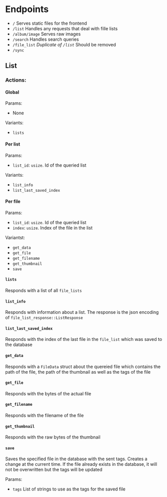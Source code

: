 # Endpoints

- `/` Serves static files for the frontend
- `/list` Handles any requests that deal with fille lists
- `/album/image` Serves raw images
- `/search` Handles search queries
- `/file_list` *Duplicate of `/list`* Should be removed
- `/sync`

## List

### Actions:

#### Global
Params:
- None

Variants:
- `lists`

#### Per list
Params:
- `list_id`: `usize`. Id of the queried list

Variants:
- `list_info`
- `list_last_saved_index`

#### Per file
Params:
- `list_id`: `usize`. Id of the queried list
- `index`: `usize`. Index of the file in the list

Variantst:
- `get_data`
- `get_file`
- `get_filename`
- `get_thumbnail`
- `save`


#### `lists`

Responds with a list of all `file_lists`

#### `list_info`

Responds with information about a list. The response is the json encoding of
`file_list_response::ListResponse`

#### `list_last_saved_index`

Responds with the index of the last file in the `file_list` which was saved
to the database

#### `get_data`

Responds with a `FileData` struct about the quereied file which contains the path
of the file, the path of the thumbnail as well as the tags of the file

#### `get_file`

Responds with the bytes of the actual file

#### `get_filename`

Responds with the filename of the file

#### `get_thumbnail`

Responds with the raw bytes of the thumbnail

#### `save`

Saves the specified file in the database with the sent tags. Creates a change
at the current time. If the file already exists in the database, it will not
be overwritten but the tags will be updated

Params:
- `tags` List of strings to use as the tags for the saved file


